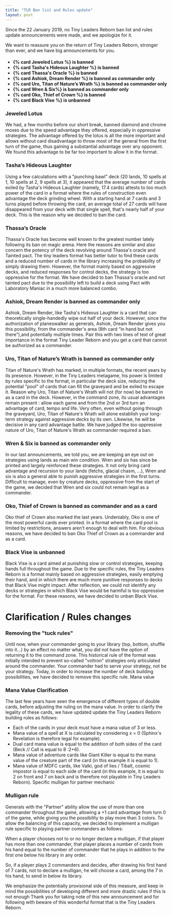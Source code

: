 ```yaml
---
title: "TLR Ban list and Rules update"
layout: post
---
```


Since the 22 January 2019, no Tiny Leaders Reborn ban list and rules update announcements were made, and we apologize for it.

We want to reassure you on the return of Tiny Leaders Reborn, stronger than ever, and we have big announcements for you.

<h4>
<ul>
    <li>{% card Jeweled Lotus %} is banned</li>
    <li>{% card Tasha's Hideous Laughter %}  is banned</li>
    <li>{% card Thassa's Oracle %} is banned</li>
    <li>{% card Ashiok, Dream Render %} is banned as commander only</li>
    <li>{% card Uro, Titan of Nature’s Wrath %} is banned as commander only</li>
    <li>{% card Wren & Six%} is banned as commander only</li>
    <li>{% card Oko, Thief of Crown %} is banned </li>
    <li>{% card Black Vise %} is unbanned</li>
</ul>
</h4>




### Jeweled Lotus

We had, a few months before our short break, banned diamond and chrome moxes due to the speed advantage they offered, especially in oppressive strategies.
The advantage offered by the lotus is all the more important and allows without card disadvantage to throw most of the general from the first turn of the game, thus gaining a substantial advantage over any opponent.
We found this advantage to be far too important to allow it in the format.

### Tasha’s Hideous Laughter

Using a few calculations with a "punching bawl" deck (20 lands, 10 spells at 1, 10 spells at 2, 9 spells
at 3), it appeared that the average number of cards exiled by Tasha's Hideous Laughter (namely, 17.4
cards) attests to too much power of the card in a format where the rules of construction even advantage the deck grinding wheel.
With a starting hand at 7 cards and 3 turns played before throwing the card, an average total of 27 cards will have disappeared from your deck with that single spell, that's nearly half of your deck.
This is the reason why we decided to ban the card.

### Thassa’s Oracle

Thassa's Oracle has become well known to the greatest number lately following its ban on magic arena.
Here the reasons are similar and also concern the potency of the deck revolving around Thassa's oracle and Tainted pact. The tiny leaders format has better tutor to find these cards and a reduced number of cards in the library increasing the probability of simply drawing them.
However, the format mainly based on aggressive decks, and reduced responses for control decks, the strategy is too oppressive for the format.
We have decided to ban Thassa's oracle and not tainted pact due to the possibility left to build a deck using Pact with Laboratory Maniac in a much more balanced combo.

### Ashiok, Dream Render is banned as commander only

Ashiok, Dream Render, like Tasha's Hideous Laughter is a card that can theoretically single-handedly
wipe out half of your deck. However, since the authorization of planeswalker as generals, Ashiok,
Dream Render gives you this possibility, from the commander's area (8th card “in hand but not there”),and potentially multiple times.
Pair this with two lines of text of great importance in the format Tiny Leader Reborn and you get a card that cannot be authorized as a commander.

### Uro, Titan of Nature’s Wrath is banned as commander only

Titan of Nature's Wrath has marked, in multiple formats, the recent years by its presence.
However, in the Tiny Leaders metagame, his power is limited by rules specific to the format, in
particular the deck size, reducing the potential "pool" of cards that can fill the graveyard and be exiled to escape it.
Reason why Uro, Titan of Nature's Wrath will not (for now) be banned in as a card in the deck.
However, in the command zone, its usual advantages remain present : allow each game and from the 2nd or 3rd turn an advantage of card, tempo and life.
Very often, even without going through the graveyard, Uro, Titan of Nature's Wrath will alone establish your long-term strategy against aggressive decks by its own. Likewise, he will be decisive in any card advantage battle.
We have judged the too oppressive nature of Uro, Titan of Nature's Wrath as commander required a
ban.

### Wren & Six is banned as commander only

In our last announcements, we told you, we are keeping an eye out on strategies using lands as main
win condition.
Wren and six has since be printed and largely reinforced these strategies. It not only bring card advantage and recursion to your lands (fetchs, glacial chasm, …), Wren and six is also a
general able to punish aggressive strategies in the first turns.
Difficult to manage, even by creature decks, oppressive from the start of the game, we decided that Wren and six could not remain legal as a commander.

### Oko, Thief of Crown is banned as commander and as a card

Oko thief of Crown also marked the last years. Undeniably, Oko is one of the most powerful cards ever printed. In a format where the card pool is limited by restrictions, answers aren’t enough to deal with him.
For obvious reasons, we have decided to ban Oko Thief of Crown as a commander and as a card.

### Black Vise is unbanned

Black Vise is a card aimed at punishing slow or control strategies, keeping hands full throughout the
game.
Due to the specific rules, the Tiny Leaders Reborn is a format mainly based on aggressive strategies, easily emptying their hand, and in which there are much more punitive responses to decks that Black Vise might impact.
After reflection, we could not identify any decks or strategies in which Black Vise would be harmful is too oppressive for the format.
For these reasons, we have decided to unban Black Vise.


# Clarification / Rules changes

### Removing the "tuck rules"


Until now, when your commander going to your library (top, bottom, shuffle into it...) by an effect no matter what, you did not have the option of returning it to the command zone.
This historical rule of the format was initially intended to prevent so-called "voltron" strategies only articulated around the commander. Your commander had to serve your strategy, not be your strategy.
Today, in order to increase the number of deck building possibilities, we have decided to remove this specific rule.
Mana value

### Mana Value Clarification
The last few years have seen the emergence of different types of double cards, before adjusting the ruling on the mana value.
In order to clarify the legality of these cards, we have updated update the Tiny Leaders Reborn building rules as follows:
- Each of the cards in your deck must have a mana value of 3 or less.
- Mana value of a spell at X is calculated by considering x = 0 (Sphinx's Revelation is therefore legal for example).
- Dual card mana value is equal to the addition of both sides of the card (Beck // Call is equal to 8 :2+6).
- Mana value of adventure cards like Giant Killer is equal to the mana value of the
  creature part of the card (in this example it is equal to 1).
- Mana value of MDFC cards, like Valki, god of lies / Tibalt, cosmic impostor is equal to each side of the card (in this example, it is equal to 2 on front and 7 on back and is therefore not playable in Tiny Leaders Reborn).
  Specific mulligan for partner mechanic

### Mulligan rule
Generals with the "Partner" ability allow the use of more than one commander throughout the game, allowing a +1 card advantage from turn 0 of the game, while giving you the possibility to play more than 3 colors.
To allow the balancing of this capacity, we decided to implement a mulligan rule specific to playing partner commanders as follows:

When a player chooses not to or no longer declare a mulligan, if that player has more than one commander, that player places a number of cards from his hand equal to the number of commander that he plays in addition to the first one below his library in any order.

So, if a player plays 2 commanders and decides, after drawing his first hand of 7 cards, not to declare a mulligan, he will choose a card, among the 7 in his hand, to send in below its library.

We emphasize the potentially provisional side of this measure, and keep in mind the possibilities of
developing different and more drastic rules if this is not enough
Thank you for taking note of this new announcement and for following with beware of this wonderful format that is the Tiny Leaders Reborn.